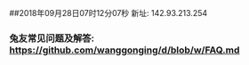 ##2018年09月28日07时12分07秒 新址: 142.93.213.254
### 兔友常见问题及解答: https://github.com/wanggonging/d/blob/w/FAQ.md
